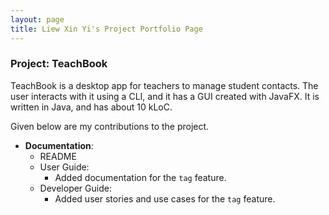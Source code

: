 ```yaml
---
layout: page
title: Liew Xin Yi's Project Portfolio Page
---
```


### Project: TeachBook

TeachBook is a desktop app for teachers to manage student contacts. The user interacts with it using a CLI, 
and it has a GUI created with JavaFX. It is written in Java, and has about 10 kLoC.

Given below are my contributions to the project.

* **Documentation**:
    * README
    * User Guide:
        * Added documentation for the `tag` feature.
    * Developer Guide:
        * Added user stories and use cases for the `tag` feature.
